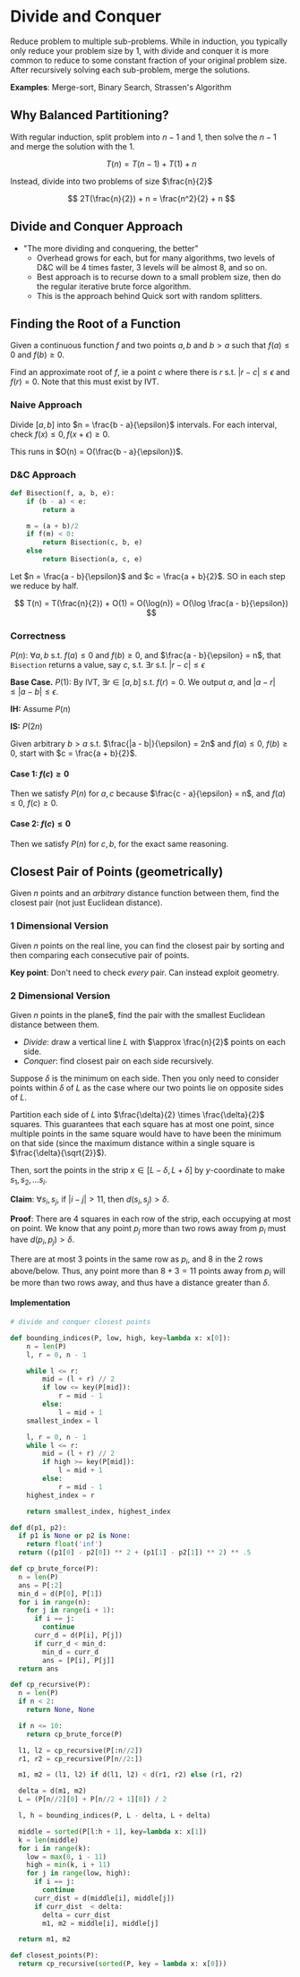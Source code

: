 # Divide and Conquer

Reduce problem to multiple sub-problems. While in induction, you typically only reduce your problem size by 1, with divide and conquer it is more common to reduce to some constant fraction of your original problem size. After recursively solving each sub-problem, merge the solutions.

**Examples**: Merge-sort, Binary Search, Strassen's Algorithm

## Why Balanced Partitioning?

With regular induction, split problem into $n - 1$ and $1$, then solve the $n - 1$ and merge the solution with the $1$.

$$
T(n) = T(n - 1) + T(1) + n
$$

Instead, divide into two problems of size $\frac{n}{2}$

$$
2T(\frac{n}{2}) + n = \frac{n^2}{2} + n
$$

## Divide and Conquer Approach

- "The more dividing and conquering, the better"
  - Overhead grows for each, but for many algorithms, two levels of D&C will be 4 times faster, 3 levels will be almost 8, and so on.
  - Best approach is to recurse down to a small problem size, then do the regular iterative brute force algorithm.
  - This is the approach behind Quick sort with random splitters.

## Finding the Root of a Function

Given a continuous function $f$ and two points $a, b$ and $b > a$ such that $f(a) \le 0$ and $f(b) \ge 0$.

Find an approximate root of $f$, ie a point $c$ where there is $r$ s.t. $|r - c| \le \epsilon$ and $f(r) = 0$. Note that this must exist by IVT.

### Naive Approach

Divide $[a, b]$ into $n = \frac{b - a}{\epsilon}$ intervals. For each interval, check $f(x) \le 0, f(x + \epsilon) \ge 0$.

This runs in $O(n) = O(\frac{b - a}{\epsilon})$.

### D&C Approach

```python
def Bisection(f, a, b, e):
    if (b - a) < e:
        return a

    m = (a + b)/2
    if f(m) < 0:
        return Bisection(c, b, e)
    else
        return Bisection(a, c, e)
```

Let $n = \frac{a - b}{\epsilon}$ and $c = \frac{a + b}{2}$. SO in each step we reduce by half.

$$
T(n) = T(\frac{n}{2}) + O(1) = O(\log(n)) = O(\log \frac{a - b}{\epsilon})
$$

### Correctness

$P(n)$: $\forall a, b$ s.t. $f(a) \le 0$ and $f(b) \ge 0$, and $\frac{a - b}{\epsilon} = n$, that `Bisection` returns a value, say $c$, s.t. $\exists r$ s.t. $|r - c| \le \epsilon$

**Base Case.** $P(1)$: By IVT, $\exists r \in [a, b]$ s.t. $f(r) = 0$. We output $a$, and $|a - r| \le |a - b| \le \epsilon$.

**IH:** Assume $P(n)$

**IS:** $P(2n)$

Given arbitrary $b > a$ s.t. $\frac{|a - b|}{\epsilon} = 2n$ and $f(a) \le 0$, $f(b) \ge 0$, start with $c = \frac{a + b}{2}$.

#### Case 1: $f(c) \ge 0$

Then we satisfy $P(n)$ for $a, c$ because $\frac{c - a}{\epsilon} = n$, and $f(a) \le 0$, $f(c) \ge 0$.

#### Case 2: $f(c) \le 0$

Then we satisfy $P(n)$ for $c, b$, for the exact same reasoning.

## Closest Pair of Points (geometrically)

Given $n$ points and an *arbitrary* distance function between them, find the closest pair (not just Euclidean distance).

### 1 Dimensional Version

Given $n$ points on the real line, you can find the closest pair by sorting and then comparing each consecutive pair of points.

**Key point**: Don't need to check *every* pair. Can instead exploit geometry.

### 2 Dimensional Version

Given $n$ points in the plane$, find the pair with the smallest Euclidean distance between them.

- *Divide*: draw a vertical line $L$ with $\approx \frac{n}{2}$ points on each side.
- *Conquer*: find closest pair on each side recursively.

Suppose $\delta$ is the minimum on each side. Then you only need to consider points within $\delta$ of $L$ as the case where our two points lie on opposite sides of $L$.

Partition each side of $L$ into $\frac{\delta}{2} \times \frac{\delta}{2}$ squares. This guarantees that each square has at most one point, since multiple points in the same square would have to have been the minimum on that side (since the maximum distance within a single square is $\frac{\delta}{\sqrt{2}}$).

Then, sort the points in the strip $x \in [L - \delta, L + \delta]$ by $y$-coordinate to make $s_1, s_2, \ldots s_i$.

**Claim**: $\forall s_i, s_j$, if $|i - j| > 11$, then $d(s_i, s_j) > \delta$.

**Proof**: There are 4 squares in each row of the strip, each occupying at most on point. We know that any point $p_j$ more than two rows away from $p_i$ must have $d(p_i, p_j) > \delta$.

There are at most 3 points in the same row as $p_i$, and 8 in the 2 rows above/below. Thus, any point more than $8 + 3 = 11$ points away from $p_i$ will be more than two rows away, and thus have a distance greater than $\delta$.

#### Implementation

```python
# divide and conquer closest points

def bounding_indices(P, low, high, key=lambda x: x[0]):
    n = len(P)
    l, r = 0, n - 1

    while l <= r:
        mid = (l + r) // 2
        if low <= key(P[mid]):
            r = mid - 1
        else:
            l = mid + 1
    smallest_index = l

    l, r = 0, n - 1
    while l <= r:
        mid = (l + r) // 2
        if high >= key(P[mid]):
            l = mid + 1
        else:
            r = mid - 1
    highest_index = r

    return smallest_index, highest_index

def d(p1, p2):
  if p1 is None or p2 is None:
    return float('inf')
  return ((p1[0] - p2[0]) ** 2 + (p1[1] - p2[1]) ** 2) ** .5

def cp_brute_force(P):
  n = len(P)
  ans = P[:2]
  min_d = d(P[0], P[1])
  for i in range(n):
    for j in range(i + 1):
      if i == j:
        continue
      curr_d = d(P[i], P[j])
      if curr_d < min_d:
        min_d = curr_d
        ans = [P[i], P[j]]
  return ans

def cp_recursive(P):
  n = len(P)
  if n < 2:
    return None, None

  if n <= 10:
    return cp_brute_force(P)

  l1, l2 = cp_recursive(P[:n//2])
  r1, r2 = cp_recursive(P[n//2:])

  m1, m2 = (l1, l2) if d(l1, l2) < d(r1, r2) else (r1, r2)

  delta = d(m1, m2)
  L = (P[n//2][0] + P[n//2 + 1][0]) / 2

  l, h = bounding_indices(P, L - delta, L + delta)

  middle = sorted(P[l:h + 1], key=lambda x: x[1])
  k = len(middle)
  for i in range(k):
    low = max(0, i - 11)
    high = min(k, i + 11)
    for j in range(low, high):
      if i == j:
        continue
      curr_dist = d(middle[i], middle[j])
      if curr_dist  < delta:
        delta = curr_dist
        m1, m2 = middle[i], middle[j]

  return m1, m2

def closest_points(P):
  return cp_recursive(sorted(P, key = lambda x: x[0]))

```